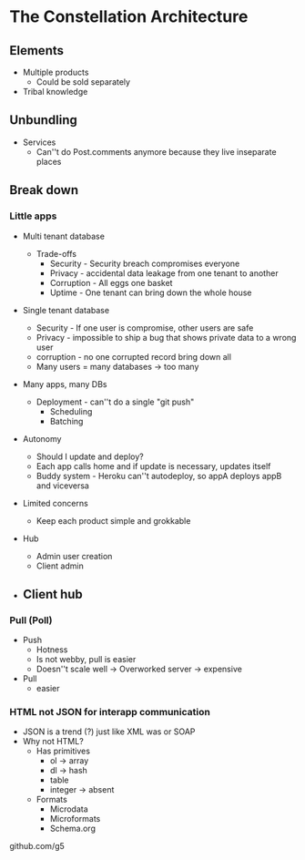 # The Constellation Architecture

## Elements

- Multiple products
  - Could be sold separately
- Tribal knowledge

## Unbundling
- Services
  - Can''t do Post.comments anymore because they live inseparate places

## Break down

### Little apps
- Multi tenant database
  - Trade-offs
    - Security - Security breach compromises everyone
    - Privacy - accidental data leakage from one tenant to another
    - Corruption - All eggs one basket
    - Uptime - One tenant can bring down the whole house

- Single tenant database
  - Security - If one user is compromise, other users are safe
  - Privacy - impossible to ship a bug that shows private data to a wrong user
  - corruption - no one corrupted record bring down all
  - Many users = many databases -> too many

- Many apps, many DBs
  - Deployment - can''t do a single "git push"
    - Scheduling
    - Batching

- Autonomy
  - Should I update and deploy?
  - Each app calls home and if update is necessary, updates itself
  - Buddy system - Heroku can''t autodeploy, so appA deploys appB and viceversa

- Limited concerns
  - Keep each product simple and grokkable

- Hub
  - Admin user creation
  - Client admin

- Client hub
  -
### Pull (Poll)
- Push
  - Hotness
  - Is not webby, pull is easier
  - Doesn''t scale well -> Overworked server -> expensive
- Pull
  - easier

### HTML not JSON for interapp communication
- JSON is a trend (?) just like XML was or SOAP
- Why not HTML?
  - Has primitives
    - ol -> array
    - dl -> hash
    - table
    - integer -> absent
  - Formats
    - Microdata
    - Microformats
    - Schema.org


github.com/g5


